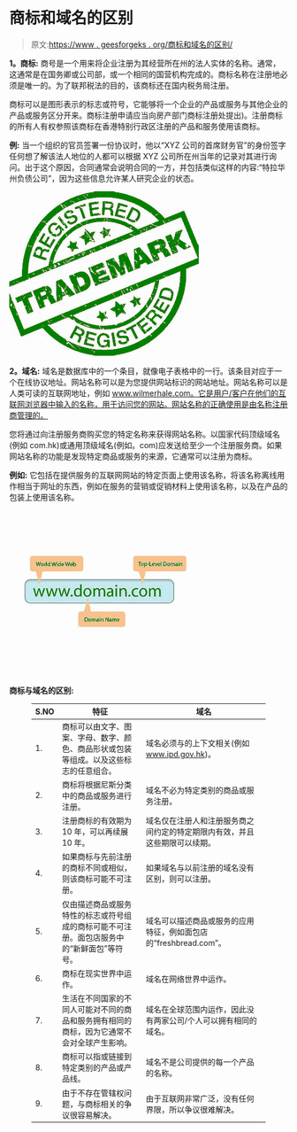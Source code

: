 # 商标和域名的区别

> 原文:[https://www . geesforgeks . org/商标和域名的区别/](https://www.geeksforgeeks.org/difference-between-trademark-and-domain-name/)

**1。商标:**
商号是一个用来将企业注册为其经营所在州的法人实体的名称。通常，这通常是在国务卿或公司部，或一个相同的国营机构完成的。商标名称在注册地必须是唯一的。为了联邦税法的目的，该商标还在国内税务局注册。

商标可以是图形表示的标志或符号，它能够将一个企业的产品或服务与其他企业的产品或服务区分开来。商标注册申请应当向房产部门商标注册处提出)。注册商标的所有人有权参照该商标在香港特别行政区注册的产品和服务使用该商标。

**例:**
当一个组织的官员签署一份协议时，他以“XYZ 公司的首席财务官”的身份签字任何想了解该法人地位的人都可以根据 XYZ 公司所在州当年的记录对其进行询问。出于这个原因，合同通常会说明合同的一方，并包括类似这样的内容:“特拉华州负债公司”，因为这些信息允许某人研究企业的状态。

![](img/2bdf55fd3e575fcd1b32913f74bb19aa.png)

**2。域名:**
域名是数据库中的一个条目，就像电子表格中的一行。该条目对应于一个在线协议地址。网站名称可以是为您提供网站标识的网站地址。网站名称可以是人类可读的互联网地址，例如 www.wilmerhale.com。它是用户/客户在他们的互联网浏览器中输入的名称，用于访问您的网站。网站名称的正确使用是由名称注册商管理的。

您将通过向注册服务商购买您的特定名称来获得网站名称。以国家代码顶级域名(例如 com.hk)或通用顶级域名(例如。com)应发送给至少一个注册服务商。如果网站名称的功能是发现特定商品或服务的来源，它通常可以注册为商标。

**例如:**
它包括在提供服务的互联网网站的特定页面上使用该名称，将该名称离线用作相当于网址的东西，例如在服务的营销或促销材料上使用该名称，以及在产品的包装上使用该名称。

![](img/5ce598b79e89835b86a2956a6d07dbaf.png)

**商标与域名的区别:**

<figure class="table">

| S.NO | 特征 | 域名 |
| --- | --- | --- |
| 1. | 商标可以由文字、图案、字母、数字、颜色、商品形状或包装等组成。以及这些标志的任意组合。 | 域名必须与的上下文相关(例如 www.ipd.gov.hk)。 |
| 2. | 商标将根据尼斯分类中的商品或服务进行注册。 | 域名不必为特定类别的商品或服务注册。 |
| 3. | 注册商标的有效期为 10 年，可以再续展 10 年。 | 域名仅在注册人和注册服务商之间约定的特定期限内有效，并且这些期限可以续期。 |
| 4. | 如果商标与先前注册的商标不同或相似，则该商标可能不可注册。 | 如果域名与以前注册的域名没有区别，则可以注册。 |
| 5. | 仅由描述商品或服务特性的标志或符号组成的商标可能不可注册。面包店服务中的“新鲜面包”等符号。 | 域名可以描述商品或服务的应用特征，例如面包店的“freshbread.com”。 |
| 6. | 商标在现实世界中运作。 | 域名在网络世界中运作。 |
| 7. | 生活在不同国家的不同人可能对不同的商品和服务拥有相同的商标，因为它通常不会对全球产生影响。 | 域名在全球范围内运作，因此没有两家公司/个人可以拥有相同的域名。 |
| 8. | 商标可以指或链接到特定类别的产品或产品线。 | 域名不是公司提供的每一个产品的名称。 |
| 9. | 由于不存在管辖权问题，与商标相关的争议很容易解决。 | 由于互联网非常广泛，没有任何界限，所以争议很难解决。 |

</figure>
